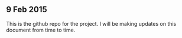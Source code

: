 

9 Feb 2015
----------
This is the github repo for the project. I will be making updates on this document from time to time. 
